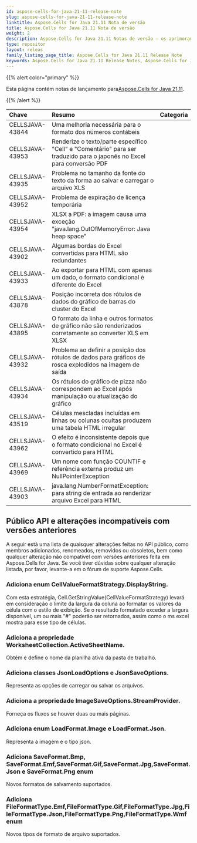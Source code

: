 ```yaml
---
id: aspose-cells-for-java-21-11-release-note
slug: aspose-cells-for-java-21-11-release-note
linktitle: Aspose.Cells for Java 21.11 Nota de versão
title: Aspose.Cells for Java 21.11 Nota de versão
weight: 2
description: Aspose.Cells for Java 21.11 Notas de versão – os aprimoramentos mais recentes, novos recursos e correções
type: repositor
layout: releas
family_listing_page_title: Aspose.Cells for Java 21.11 Release Note
keywords: Aspose.Cells for Java 21.11 Release Notes, Aspose.Cells for Java 21.11 updates and fixe
---
```

{{% alert color="primary" %}}

 Esta página contém notas de lançamento para[Aspose.Cells for Java 21.11](https://releases.aspose.com/cells/java/new-releases/aspose.cells-for-java-21.11/).

{{% /alert %}}

|**Chave**|**Resumo**|**Categoria**|
| :- | :- | :- |
|CELLSJAVA-43844| Uma melhoria necessária para o formato dos números contábeis|
|CELLSJAVA-43953|Renderize o texto/parte específico "Cell" e "Comentário" para ser traduzido para o japonês no Excel para conversão PDF|
|CELLSJAVA-43935|Problema no tamanho da fonte do texto da forma ao salvar e carregar o arquivo XLS|
|CELLSJAVA-43952|Problema de expiração de licença temporária|
|CELLSJAVA-43954|XLSX a PDF: a imagem causa uma exceção "java.lang.OutOfMemoryError: Java heap space"|
|CELLSJAVA-43902|Algumas bordas do Excel convertidas para HTML são redundantes|
|CELLSJAVA-43933|Ao exportar para HTML com apenas um dado, o formato condicional é diferente do Excel|
|CELLSJAVA-43878| Posição incorreta dos rótulos de dados do gráfico de barras do cluster do Excel|
|CELLSJAVA-43895|O formato da linha e outros formatos de gráfico não são renderizados corretamente ao converter XLS em XLSX|
|CELLSJAVA-43932|Problema ao definir a posição dos rótulos de dados para gráficos de rosca explodidos na imagem de saída|
|CELLSJAVA-43934|Os rótulos do gráfico de pizza não correspondem ao Excel após manipulação ou atualização do gráfico|
|CELLSJAVA-43519|Células mescladas incluídas em linhas ou colunas ocultas produzem uma tabela HTML irregular|
|CELLSJAVA-43962|O efeito é inconsistente depois que o formato condicional no Excel é convertido para HTML|
|CELLSJAVA-43969|Um nome com função COUNTIF e referência externa produz um NullPointerException|
|CELLSJAVA-43903|java.lang.NumberFormatException: para string de entrada ao renderizar arquivo Excel para HTML|

##  **Público API e alterações incompatíveis com versões anteriores**

A seguir está uma lista de quaisquer alterações feitas no API público, como membros adicionados, renomeados, removidos ou obsoletos, bem como qualquer alteração não compatível com versões anteriores feita em Aspose.Cells for Java. Se você tiver dúvidas sobre qualquer alteração listada, por favor, levante-a em o fórum de suporte Aspose.Cells.

###  **Adiciona enum CellValueFormatStrategy.DisplayString.**

Com esta estratégia, Cell.GetStringValue(CellValueFormatStrategy) levará em consideração o limite da largura da coluna ao formatar os valores da célula com o estilo de exibição. Se o resultado formatado exceder a largura disponível, um ou mais "#" poderão ser retornados, assim como o ms excel mostra para esse tipo de células.

###  **Adiciona a propriedade WorksheetCollection.ActiveSheetName.**

Obtém e define o nome da planilha ativa da pasta de trabalho.

###  **Adiciona classes JsonLoadOptions e JsonSaveOptions.**

Representa as opções de carregar ou salvar os arquivos.

###  **Adiciona a propriedade ImageSaveOptions.StreamProvider.**

Forneça os fluxos se houver duas ou mais páginas.

###  **Adiciona enum LoadFormat.Image e LoadFormat.Json.**

Representa a imagem e o tipo json.

###  **Adiciona SaveFormat.Bmp, SaveFormat.Emf,SaveFormat.Gif,SaveFormat.Jpg,SaveFormat.Json e SaveFormat.Png enum**

Novos formatos de salvamento suportados.

###  **Adiciona FileFormatType.Emf,FileFormatType.Gif,FileFormatType.Jpg,FileFormatType.Json,FileFormatType.Png,FileFormatType.Wmf enum**

Novos tipos de formato de arquivo suportados.

